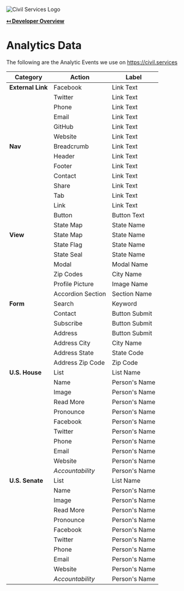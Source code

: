 ![Civil Services Logo](https://cdn.civil.services/common/github-logo.png "Civil Services Logo")

**[↤ Developer Overview](../README.md)**

Analytics Data
===

The following are the Analytic Events we use on https://civil.services

| Category          | Action            | Label                  |
|-------------------|-------------------|------------------------|
| __External Link__ | Facebook          | Link Text              |
|                   | Twitter           | Link Text              |
|                   | Phone             | Link Text              |
|                   | Email             | Link Text              |
|                   | GitHub            | Link Text              |
|                   | Website           | Link Text              |
| __Nav__           | Breadcrumb        | Link Text              |
|                   | Header            | Link Text              |
|                   | Footer            | Link Text              |
|                   | Contact           | Link Text              |
|                   | Share             | Link Text              |
|                   | Tab               | Link Text              |
|                   | Link              | Link Text              |
|                   | Button            | Button Text            |
|                   | State Map         | State Name             |
| __View__          | State Map         | State Name             |
|                   | State Flag        | State Name             |
|                   | State Seal        | State Name             |
|                   | Modal             | Modal Name             |
|                   | Zip Codes         | City Name              |
|                   | Profile Picture   | Image Name             |
|                   | Accordion Section | Section Name           |
| __Form__          | Search            | Keyword                |
|                   | Contact           | Button Submit          |
|                   | Subscribe         | Button Submit          |
|                   | Address           | Button Submit          |
|                   | Address City      | City Name              |
|                   | Address State     | State Code             |
|                   | Address Zip Code  | Zip Code               |
| __U.S. House__    | List              | List Name              |
|                   | Name              | Person's Name          |
|                   | Image             | Person's Name          |
|                   | Read More         | Person's Name          |
|                   | Pronounce         | Person's Name          |
|                   | Facebook          | Person's Name          |
|                   | Twitter           | Person's Name          |
|                   | Phone             | Person's Name          |
|                   | Email             | Person's Name          |
|                   | Website           | Person's Name          |
|                   | _Accountability_  | Person's Name          |
| __U.S. Senate__   | List              | List Name              |
|                   | Name              | Person's Name          |
|                   | Image             | Person's Name          |
|                   | Read More         | Person's Name          |
|                   | Pronounce         | Person's Name          |
|                   | Facebook          | Person's Name          |
|                   | Twitter           | Person's Name          |
|                   | Phone             | Person's Name          |
|                   | Email             | Person's Name          |
|                   | Website           | Person's Name          |
|                   | _Accountability_  | Person's Name          |
